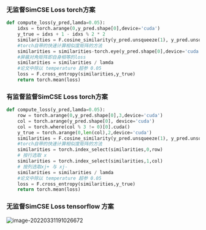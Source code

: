 ### 无监督SimCSE  Loss   torch方案

```python
def compute_loss(y_pred,lamda=0.05):
    idxs = torch.arange(0,y_pred.shape[0],device='cuda')
    y_true = idxs + 1 - idxs % 2 * 2
    similarities = F.cosine_similarity(y_pred.unsqueeze(1), y_pred.unsqueeze(0), dim=2)
    #torch自带的快速计算相似度矩阵的方法
    similarities = similarities-torch.eye(y_pred.shape[0],device='cuda') * 1e12
    #屏蔽对角矩阵即自身相等的loss
    similarities = similarities / lamda
    #论文中除以 temperature 超参 0.05
    loss = F.cross_entropy(similarities,y_true)
    return torch.mean(loss)
```

### 有监督监督SimCSE  Loss    torch方案

```python
def compute_loss(y_pred,lamda=0.05):
    row = torch.arange(0,y_pred.shape[0],3,device='cuda')
    col = torch.arange(y_pred.shape[0], device='cuda')
    col = torch.where(col % 3 != 0)[0].cuda()
    y_true = torch.arange(0,len(col),2,device='cuda')
    similarities = F.cosine_similarity(y_pred.unsqueeze(1), y_pred.unsqueeze(0), dim=2)
    #torch自带的快速计算相似度矩阵的方法
    similarities = torch.index_select(similarities,0,row)
    # 按行选取 x
    similarities = torch.index_select(similarities,1,col)
    # 按列选取xj+ 与 xj-
    similarities = similarities / lamda
    #论文中除以 temperature 超参 0.05
    loss = F.cross_entropy(similarities,y_true)
    return torch.mean(loss)
```

### 无监督SimCSE  Loss  tensorflow 方案

![image-20220331191026672](C:\Users\John\AppData\Roaming\Typora\typora-user-images\image-20220331191026672.png)